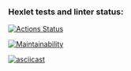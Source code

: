 ### Hexlet tests and linter status:

[![Actions Status](https://github.com/yesdim/frontend-project-44/workflows/hexlet-check/badge.svg)](https://github.com/yesdim/frontend-project-44/actions)

[![Maintainability](https://api.codeclimate.com/v1/badges/0b1c2793b450cc14fc0a/maintainability)](https://codeclimate.com/github/yesdim/frontend-project-44/maintainability)

[![asciicast](https://asciinema.org/a/8LM6UXozxY8tDSXsgJSjgu9kw.svg)](https://asciinema.org/a/8LM6UXozxY8tDSXsgJSjgu9kw)
